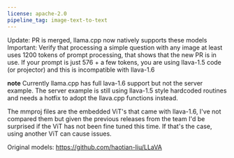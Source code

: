 ```yaml
---
license: apache-2.0
pipeline_tag: image-text-to-text
---
```

Update: PR is merged, llama.cpp now natively supports these models  
Important: Verify that processing a simple question with any image at least uses 1200 tokens of prompt processing, that shows that the new PR is in use.
If your prompt is just 576 + a few tokens, you are using llava-1.5 code (or projector) and this is incompatible with llava-1.6

**note** Currently llama.cpp has full lava-1.6 support but not the server example. The server example is still using llava-1.5 style hardcoded routines and needs a hotfix to adopt the llava.cpp functions instead.  


The mmproj files are the embedded ViT's that came with llava-1.6, I've not compared them but given the previous releases from the team I'd be surprised if the ViT has not been fine tuned this time.
If that's the case, using another ViT can cause issues.

Original models: https://github.com/haotian-liu/LLaVA